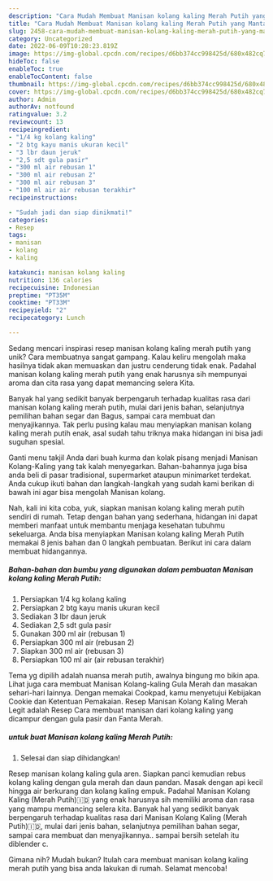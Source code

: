 ```yaml
---
description: "Cara Mudah Membuat Manisan kolang kaling Merah Putih yang Mantap"
title: "Cara Mudah Membuat Manisan kolang kaling Merah Putih yang Mantap"
slug: 2458-cara-mudah-membuat-manisan-kolang-kaling-merah-putih-yang-mantap
category: Uncategorized
date: 2022-06-09T10:28:23.819Z
image: https://img-global.cpcdn.com/recipes/d6bb374cc998425d/680x482cq70/manisan-kolang-kaling-merah-putih-foto-resep-utama.jpg
hideToc: false
enableToc: true
enableTocContent: false
thumbnail: https://img-global.cpcdn.com/recipes/d6bb374cc998425d/680x482cq70/manisan-kolang-kaling-merah-putih-foto-resep-utama.jpg
cover: https://img-global.cpcdn.com/recipes/d6bb374cc998425d/680x482cq70/manisan-kolang-kaling-merah-putih-foto-resep-utama.jpg
author: Admin
authorAv: notfound
ratingvalue: 3.2
reviewcount: 13
recipeingredient:
- "1/4 kg kolang kaling"
- "2 btg kayu manis ukuran kecil"
- "3 lbr daun jeruk"
- "2,5 sdt gula pasir"
- "300 ml air rebusan 1"
- "300 ml air rebusan 2"
- "300 ml air rebusan 3"
- "100 ml air air rebusan terakhir"
recipeinstructions:

- "Sudah jadi dan siap dinikmati!"
categories:
- Resep
tags:
- manisan
- kolang
- kaling

katakunci: manisan kolang kaling 
nutrition: 136 calories
recipecuisine: Indonesian
preptime: "PT35M"
cooktime: "PT33M"
recipeyield: "2"
recipecategory: Lunch

---
```





Sedang mencari inspirasi resep manisan kolang kaling merah putih yang unik? Cara membuatnya sangat gampang. Kalau keliru mengolah maka hasilnya tidak akan memuaskan dan justru cenderung tidak enak. Padahal manisan kolang kaling merah putih yang enak harusnya sih mempunyai aroma dan cita rasa yang dapat memancing selera Kita.





Banyak hal yang sedikit banyak berpengaruh terhadap kualitas rasa dari manisan kolang kaling merah putih, mulai dari jenis bahan, selanjutnya pemilihan bahan segar dan Bagus, sampai cara membuat dan menyajikannya. Tak perlu pusing kalau mau menyiapkan manisan kolang kaling merah putih enak,      asal sudah tahu triknya maka hidangan ini bisa jadi suguhan spesial.














Ganti menu takjil Anda dari buah kurma dan kolak pisang menjadi Manisan Kolang-Kaling yang tak kalah menyegarkan. Bahan-bahannya juga bisa anda beli di pasar tradisional, supermarket ataupun minimarket terdekat. Anda cukup ikuti bahan dan langkah-langkah yang sudah kami berikan di bawah ini agar bisa mengolah Manisan kolang.






Nah, kali ini kita coba, yuk, siapkan manisan kolang kaling merah putih sendiri di rumah. Tetap dengan bahan yang sederhana, hidangan ini dapat memberi manfaat untuk membantu menjaga kesehatan tubuhmu sekeluarga. Anda bisa menyiapkan Manisan kolang kaling Merah Putih memakai 8 jenis bahan dan 0 langkah pembuatan. Berikut ini cara dalam membuat hidangannya.

<!--inarticleads1-->

##### Bahan-bahan dan bumbu yang digunakan dalam pembuatan Manisan kolang kaling Merah Putih:

1. Persiapkan 1/4 kg kolang kaling
1. Persiapkan 2 btg kayu manis ukuran kecil
1. Sediakan 3 lbr daun jeruk
1. Sediakan 2,5 sdt gula pasir
1. Gunakan 300 ml air (rebusan 1)
1. Persiapkan 300 ml air (rebusan 2)
1. Siapkan 300 ml air (rebusan 3)
1. Persiapkan 100 ml air (air rebusan terakhir)


Tema yg dipilih adalah nuansa merah putih, awalnya bingung mo bikin apa. Lihat juga cara membuat Manisan Kolang-kaling Gula Merah dan masakan sehari-hari lainnya. Dengan memakai Cookpad, kamu menyetujui Kebijakan Cookie dan Ketentuan Pemakaian. Resep Manisan Kolang Kaling Merah Legit adalah Resep Cara membuat manisan dari kolang kaling yang dicampur dengan gula pasir dan Fanta Merah. 

<!--inarticleads2-->

#####  untuk buat Manisan kolang kaling Merah Putih:


1. Selesai dan siap dihidangkan!

Resep manisan kolang kaling gula aren. Siapkan panci kemudian rebus kolang kaling dengan gula merah dan daun pandan. Masak dengan api kecil hingga air berkurang dan kolang kaling empuk. Padahal Manisan Kolang Kaling (Merah Putih)🇮🇩 yang enak harusnya sih memiliki aroma dan rasa yang mampu memancing selera kita. Banyak hal yang sedikit banyak berpengaruh terhadap kualitas rasa dari Manisan Kolang Kaling (Merah Putih)🇮🇩, mulai dari jenis bahan, selanjutnya pemilihan bahan segar, sampai cara membuat dan menyajikannya.. sampai bersih setelah itu diblender c. 

Gimana nih? Mudah bukan? Itulah cara membuat manisan kolang kaling merah putih yang bisa anda lakukan di rumah. Selamat mencoba!
